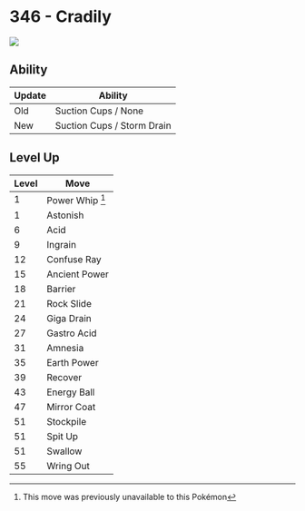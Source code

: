 # 346 - Cradily
![][346]

## Ability

Update | Ability
---    | ---
Old    | Suction Cups / None
New    | Suction Cups / Storm Drain

## Level Up

Level | Move
---   | ---
  1   | Power Whip [^1]
  1   | Astonish
  6   | Acid
  9   | Ingrain
 12   | Confuse Ray
 15   | Ancient Power
 18   | Barrier
 21   | Rock Slide
 24   | Giga Drain
 27   | Gastro Acid
 31   | Amnesia
 35   | Earth Power
 39   | Recover
 43   | Energy Ball
 47   | Mirror Coat
 51   | Stockpile
 51   | Spit Up
 51   | Swallow
 55   | Wring Out




[^1]: This move was previously unavailable to this Pokémon

[346]: ../img/pokemon/346.png
